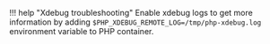 !!! help "Xdebug troubleshooting"
    Enable xdebug logs to get more information by adding `$PHP_XDEBUG_REMOTE_LOG=/tmp/php-xdebug.log` environment variable to PHP container.